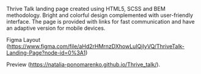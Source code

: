 Thrive Talk landing page created using HTML5, SCSS and BEM methodology.
Bright and colorful design complemented with user-friendly interface. The page is provided with links for fast communication and have an adaptive version for mobile devices.


  Figma Layout (https://www.figma.com/file/aHd2rHMrnzDXhowLuIQjIyVQ/ThriveTalk-Landing-Page?node-id=0%3A1)

  
  Preview (https://natalia-ponomarenko.github.io/Thrive_talk/).

